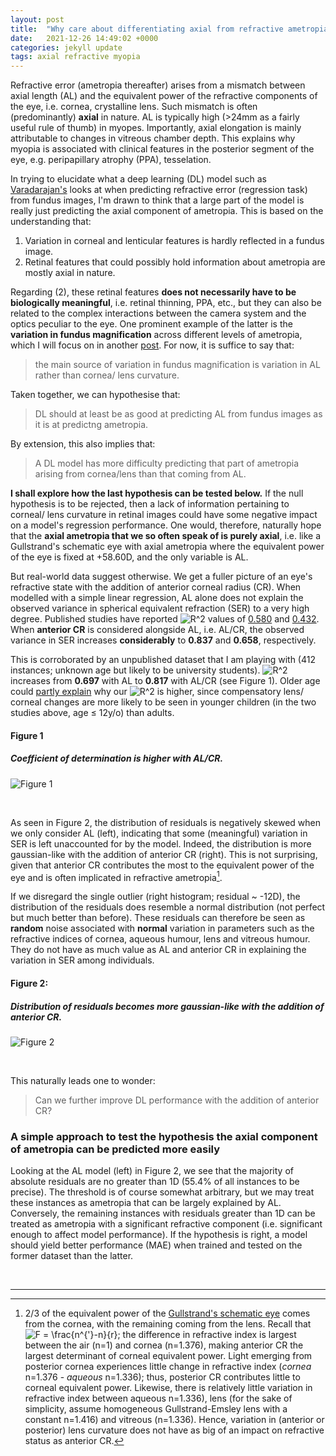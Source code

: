 ```yaml
---
layout: post
title:  "Why care about differentiating axial from refractive ametropia?"
date:   2021-12-26 14:49:02 +0000
categories: jekyll update
tags: axial refractive myopia
---
```

Refractive error (ametropia thereafter) arises from a mismatch between axial length (AL) and the equivalent power of the refractive components of the eye, i.e. cornea, crystalline lens. Such mismatch is often (predominantly) **axial** in nature. AL is typically high (>24mm as a fairly useful rule of thumb) in myopes. Importantly, axial elongation is mainly attributable to changes in vitreous chamber depth. This explains why myopia is associated with clinical features in the posterior segment of the eye, e.g. peripapillary atrophy (PPA), tesselation.

In trying to elucidate what a deep learning (DL) model such as [Varadarajan's](https://iovs.arvojournals.org/article.aspx?articleid=2683803) looks at when predicting refractive error (regression task) from fundus images, I'm drawn to think that a large part of the model is really just predicting the axial component of ametropia. This is based on the understanding that: 
1. Variation in corneal and lenticular features is hardly reflected in a fundus image.
2. Retinal features that could possibly hold information about ametropia are mostly axial in nature.

Regarding (2), these retinal features **does not necessarily have to be biologically meaningful**, i.e. retinal thinning, PPA, etc., but they can also be related to the complex interactions between the camera system and the optics peculiar to the eye. One prominent example of the latter is the **variation in fundus magnification** across different levels of ametropia, which I will focus on in another [post](https://fyii200.github.io/jekyll/update/2021/12/29/fundus-magnification.html). For now, it is suffice to say that: 
> the main source of variation in fundus magnification is variation in AL rather than cornea/ lens curvature.

Taken together, we can hypothesise that:
> DL should at least be as good at predicting AL from fundus images as it is at predictng ametropia.

By extension, this also implies that:
> A DL model has more difficulty predicting that part of ametropia arising from cornea/lens than that coming from AL. 
 
**I shall explore how the last hypothesis can be tested below.** If the null hypothesis is to be rejected, then a lack of information pertaining to corneal/ lens curvature in retinal images could have some negative impact on a model's regression performance. One would, therefore, naturally hope that the **axial ametropia that we so often speak of is purely axial**, i.e. like a Gullstrand's schematic eye with axial ametropia where the equivalent power of the eye is fixed at +58.60D, and the only variable is AL.   

But real-world data suggest otherwise. We get a fuller picture of an eye's refractive state with the addition of anterior corneal radius (CR). When modelled with a simple linear regression, AL alone does not explain the observed variance in spherical equivalent refraction (SER) to a very high degree. Published studies have reported <img src="https://latex.codecogs.com/svg.image?R^2" title="R^2" /> values of [0.580](https://journals.lww.com/optvissci/Abstract/1994/09000/Role_of_the_Axial_Length_Corneal_Radius_Ratio_in.5.aspx) and [0.432](https://journals.plos.org/plosone/article/file?id=10.1371/journal.pone.0111766&type=printable). When **anterior CR** is considered alongside AL, i.e. AL/CR, the observed variance in SER increases **considerably** to **0.837** and **0.658**, respectively.

This is corroborated by an unpublished dataset that I am playing with (412 instances; unknown age but likely to be university students). <img src="https://latex.codecogs.com/svg.image?R^2" title="R^2" /> increases from **0.697** with AL to **0.817** with AL/CR (see Figure 1). Older age could [partly explain](https://iovs.arvojournals.org/article.aspx?articleid=2183169) why our <img src="https://latex.codecogs.com/svg.image?R^2" title="R^2" />  is higher, since compensatory lens/ corneal changes are more likely to be seen in younger children (in the two studies above, age ≤ 12y/o) than adults. 

#### Figure 1
##### Coefficient of determination is higher with AL/CR.
![Figure 1](/figures/2021-12-26-fig1.png)

<br>

As seen in Figure 2, the distribution of residuals is negatively skewed when we only consider AL (left), indicating that some (meaningful) variation in SER is left unaccounted for by the model. Indeed, the distribution is more gaussian-like with the addition of anterior CR (right). This is not surprising, given that anterior CR contributes the most to the equivalent power of the eye and is often implicated in refractive ametropia[^1]. 

If we disregard the single outlier (right histogram; residual ~ -12D), the distribution of the residuals does resemble a normal distribution (not perfect but much better than before). These residuals can therefore be seen as **random** noise associated with **normal** variation in parameters such as the refractive indices of cornea, aqueous humour, lens and vitreous humour. They do not have as much value as AL and anterior CR in explaining the variation in SER among individuals. 

#### Figure 2: 
##### Distribution of residuals becomes more gaussian-like with the addition of anterior CR.
![Figure 2](/figures/2021-12-26-fig2.jpg)

<br>

This naturally leads one to wonder:
> Can we further improve DL performance with the addition of anterior CR?

### A simple approach to test the hypothesis the axial component of ametropia can be predicted more easily
Looking at the AL model (left) in Figure 2, we see that the majority of absolute residuals are no greater than 1D (55.4% of all instances to be precise). The threshold is of course somewhat arbitrary, but we may treat these instances as ametropia that can be largely explained by AL. Conversely, the remaining instances with residuals greater than 1D can be treated as ametropia with a significant refractive component (i.e. significant enough to affect model performance). If the hypothesis is right, a model should yield better performance (MAE) when trained and tested on the former dataset than the latter.  

<br>

---
[^1]: 2/3 of the equivalent power of the [Gullstrand's schematic eye](http://www.oculist.net/downaton502/prof/ebook/duanes/pages/v1/v1c033.html#mag) comes from the cornea, with the remaining coming from the lens. Recall that <img src="https://latex.codecogs.com/svg.image?F&space;=&space;\frac{n^{'}-n}{r}&space;" title="F = \frac{n^{'}-n}{r} " />; the difference in refractive index is largest between the air (n=1) and cornea (n=1.376), making anterior CR the largest determinant of corneal equivalent power. Light emerging from posterior cornea experiences little change in refractive index (*cornea* n=1.376 - *aqueous* n=1.336); thus, posterior CR contributes little to corneal equivalent power. Likewise, there is relatively little variation in refractive index between aqueous n=1.336), lens (for the sake of simplicity, assume homogeneous Gullstrand-Emsley lens with a constant n=1.416) and vitreous (n=1.336). Hence, variation in (anterior or posterior) lens curvature does not have as big of an impact on refractive status as anterior CR.  



